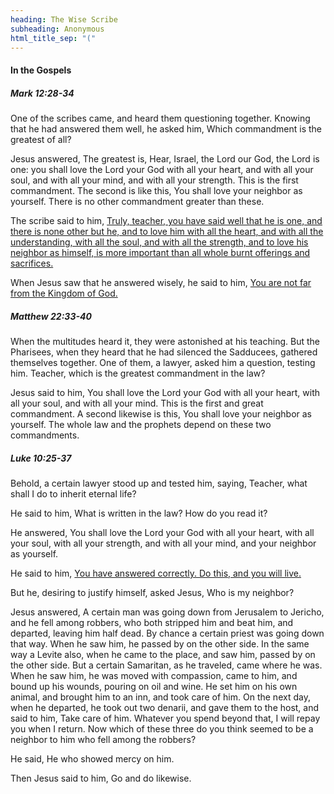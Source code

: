 ```yaml
---
heading: The Wise Scribe
subheading: Anonymous
html_title_sep: "("
---
```



#### In the Gospels

##### Mark 12:28-34

One of the scribes came, and heard them questioning together. Knowing that he
had answered them well, he asked him, Which commandment is the greatest of all?

Jesus answered, The greatest is, Hear, Israel, the Lord our God, the Lord is
one: you shall love the Lord your God with all your heart, and with all your
soul, and with all your mind, and with all your strength. This is the first
commandment. The second is like this, You shall love your neighbor as yourself.
There is no other commandment greater than these.

The scribe said to him, <u class="blue">Truly, teacher, you have said well that
he is one, and there is none other but he, and to love him with all the heart,
and with all the understanding, with all the soul, and with all the strength,
and to love his neighbor as himself, is more important than all whole burnt
offerings and sacrifices.</u>

When Jesus saw that he answered wisely, he said to him, <u>You are not far from
the Kingdom of God.</u>


##### Matthew 22:33-40

When the multitudes heard it, they were astonished at his teaching. But the
Pharisees, when they heard that he had silenced the Sadducees, gathered
themselves together. One of them, a lawyer, asked him a question, testing him.
Teacher, which is the greatest commandment in the law?

Jesus said to him, You shall love the Lord your God with all your heart, with
all your soul, and with all your mind. This is the first and great commandment.
A second likewise is this, You shall love your neighbor as yourself. The whole
law and the prophets depend on these two commandments.


##### Luke 10:25-37

Behold, a certain lawyer stood up and tested him, saying, Teacher, what shall I
do to inherit eternal life?

He said to him, What is written in the law? How do you read it?

He answered, You shall love the Lord your God with all your heart, with all
your soul, with all your strength, and with all your mind, and your neighbor as
yourself.

He said to him, <u>You have answered correctly. Do this, and you will live.</u>

But he, desiring to justify himself, asked Jesus, Who is my neighbor?

Jesus answered, A certain man was going down from Jerusalem to Jericho, and he
fell among robbers, who both stripped him and beat him, and departed, leaving
him half dead. By chance a certain priest was going down that way. When he saw
him, he passed by on the other side. In the same way a Levite also, when he
came to the place, and saw him, passed by on the other side. But a certain
Samaritan, as he traveled, came where he was. When he saw him, he was moved
with compassion, came to him, and bound up his wounds, pouring on oil and wine.
He set him on his own animal, and brought him to an inn, and took care of him.
On the next day, when he departed, he took out two denarii, and gave them to
the host, and said to him, Take care of him. Whatever you spend beyond that, I
will repay you when I return. Now which of these three do you think seemed to
be a neighbor to him who fell among the robbers?

He said, He who showed mercy on him.

Then Jesus said to him, Go and do likewise.

